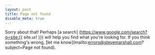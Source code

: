 ```yaml
---
layout: post
title: Page not found
disable_meta: true
---
```


Sorry about that! Perhaps [a search]
(https://www.google.com/search?q=site:{{ site.url }}) will
help you find what you're looking for. If you think something's wrong,
[let me know](mailto:errors@stevemarshall.com?subject=Page not found).
